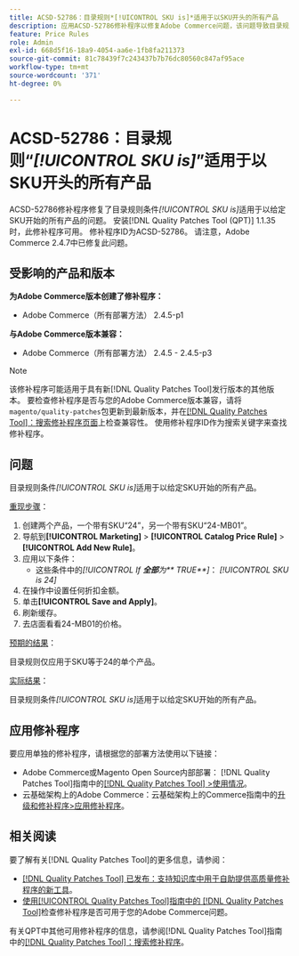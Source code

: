 ```yaml
---
title: ACSD-52786：目录规则*[!UICONTROL SKU is]*适用于以SKU开头的所有产品
description: 应用ACSD-52786修补程序以修复Adobe Commerce问题，该问题导致目录规则条件*[!UICONTROL SKU is]*适用于以给定SKU开头的所有产品。
feature: Price Rules
role: Admin
exl-id: 668d5f16-18a9-4054-aa6e-1fb8fa211373
source-git-commit: 81c78439f7c243437b7b76dc80560c847af95ace
workflow-type: tm+mt
source-wordcount: '371'
ht-degree: 0%

---
```


# ACSD-52786：目录规则“*[!UICONTROL SKU is]*”适用于以SKU开头的所有产品

ACSD-52786修补程序修复了目录规则条件&#x200B;*[!UICONTROL SKU is]*&#x200B;适用于以给定SKU开始的所有产品的问题。 安装[!DNL Quality Patches Tool (QPT)] 1.1.35时，此修补程序可用。 修补程序ID为ACSD-52786。 请注意，Adobe Commerce 2.4.7中已修复此问题。

## 受影响的产品和版本

**为Adobe Commerce版本创建了修补程序：**

* Adobe Commerce（所有部署方法） 2.4.5-p1

**与Adobe Commerce版本兼容：**

* Adobe Commerce（所有部署方法） 2.4.5 - 2.4.5-p3

>[!NOTE]
>
>该修补程序可能适用于具有新[!DNL Quality Patches Tool]发行版本的其他版本。 要检查修补程序是否与您的Adobe Commerce版本兼容，请将`magento/quality-patches`包更新到最新版本，并在[[!DNL Quality Patches Tool]：搜索修补程序页面](https://experienceleague.adobe.com/tools/commerce-quality-patches/index.html?lang=zh-Hans)上检查兼容性。 使用修补程序ID作为搜索关键字来查找修补程序。

## 问题

目录规则条件&#x200B;*[!UICONTROL SKU is]*&#x200B;适用于以给定SKU开始的所有产品。

<u>重现步骤</u>：

1. 创建两个产品，一个带有SKU“24”，另一个带有SKU“24-MB01”。
1. 导航到&#x200B;**[!UICONTROL Marketing]** > **[!UICONTROL Catalog Price Rule]** > **[!UICONTROL Add New Rule]**。
1. 应用以下条件：
   * 这些条件中的&#x200B;*[!UICONTROL If **&#x200B;全部&#x200B;**&#x200B;为**&#x200B; TRUE &#x200B;**]*： *[!UICONTROL SKU is 24]*
1. 在操作中设置任何折扣金额。
1. 单击&#x200B;**[!UICONTROL Save and Apply]**。
1. 刷新缓存。
1. 去店面看看24-MB01的价格。

<u>预期的结果</u>：

目录规则仅应用于SKU等于24的单个产品。

<u>实际结果</u>：

目录规则条件&#x200B;*[!UICONTROL SKU is]*&#x200B;适用于以给定SKU开始的所有产品。

## 应用修补程序

要应用单独的修补程序，请根据您的部署方法使用以下链接：

* Adobe Commerce或Magento Open Source内部部署： [!DNL Quality Patches Tool]指南中的[[!DNL Quality Patches Tool] >使用情况](/help/tools/quality-patches-tool/usage.md)。
* 云基础架构上的Adobe Commerce：云基础架构上的Commerce指南中的[升级和修补程序>应用修补程序](https://experienceleague.adobe.com/docs/commerce-cloud-service/user-guide/develop/upgrade/apply-patches.html?lang=zh-Hans)。

## 相关阅读

要了解有关[!DNL Quality Patches Tool]的更多信息，请参阅：

* [[!DNL Quality Patches Tool] 已发布：支持知识库中用于自助提供高质量修补程序的新工具](https://experienceleague.adobe.com/zh-hans/docs/commerce-knowledge-base/kb/announcements/commerce-announcements/magento-quality-patches-released-new-tool-to-self-serve-quality-patches)。
* [使用[!UICONTROL Quality Patches Tool]指南中的 [!DNL Quality Patches Tool]](/help/tools/quality-patches-tool/patches-available-in-qpt/check-patch-for-magento-issue-with-magento-quality-patches.md)检查修补程序是否可用于您的Adobe Commerce问题。


有关QPT中其他可用修补程序的信息，请参阅[!DNL Quality Patches Tool]指南中的[[!DNL Quality Patches Tool]：搜索修补程序](https://experienceleague.adobe.com/tools/commerce-quality-patches/index.html?lang=zh-Hans)。
